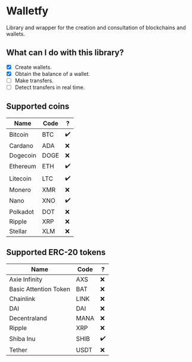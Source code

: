# Walletfy
Library and wrapper for the creation and consultation of blockchains and wallets.

## What can I do with this library?
- [x] Create wallets.
- [x] Obtain the balance of a wallet.
- [ ] Make transfers.
- [ ] Detect transfers in real time.

## Supported coins
|          Name         | Code |  ?  |
| --------------------- | ---- | --- |
| Bitcoin               | BTC  | ✔️ |
| Cardano               | ADA  | ❌ |
| Dogecoin              | DOGE | ❌ |
| Ethereum              | ETH  | ✔️ |
| Litecoin              | LTC  | ✔️ |
| Monero                | XMR  | ❌ |
| Nano                  | XNO  | ✔️ |
| Polkadot              | DOT  | ❌ |
| Ripple                | XRP  | ❌ |
| Stellar               | XLM  | ❌ |

## Supported ERC-20 tokens
|          Name         | Code |  ?  |
| --------------------- | ---- | --- |
| Axie Infinity         | AXS  | ❌ |
| Basic Attention Token | BAT  | ❌ |
| Chainlink             | LINK | ❌ |
| DAI                   | DAI  | ❌ |
| Decentraland          | MANA | ❌ |
| Ripple                | XRP  | ❌ |
| Shiba Inu             | SHIB | ✔️ |
| Tether                | USDT | ❌ |
